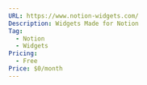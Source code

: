 ```yaml
---
URL: https://www.notion-widgets.com/
Description: Widgets Made for Notion
Tag:
  - Notion
  - Widgets
Pricing:
  - Free
Price: $0/month
---
```

